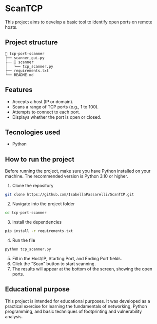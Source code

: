 # ScanTCP
This project aims to develop a basic tool to identify open ports on remote hosts.

## Project structure
```
📁 tcp-port-scanner
├── scanner_gui.py
├── 📁 scanner
│   └── tcp_scanner.py
├── requirements.txt
└── README.md
```
## Features
- Accepts a host (IP or domain).
- Scans a range of TCP ports (e.g., 1 to 100).
- Attempts to connect to each port.
- Displays whether the port is open or closed.

## Tecnologies used
- Python

## How to run the project

Before running the project, make sure you have Python installed on your machine. The recommended version is Python 3.10 or higher.

1. Clone the repository
```bash
git clone https://github.com/IsabellaPassarelli/ScanTCP.git
```
2. Navigate into the project folder
```bash
cd tcp-port-scanner
```
3. Install the dependencies
```bash
pip install -r requirements.txt
```
4. Run the file 
```bash
python tcp_scanner.py
```
5. Fill in the Host/IP, Starting Port, and Ending Port fields.
6. Click the "Scan" button to start scanning.
7. The results will appear at the bottom of the screen, showing the open ports.

## Educational purpose
This project is intended for educational purposes. It was developed as a practical exercise for learning the fundamentals of networking, Python programming, and basic techniques of footprinting and vulnerability analysis.

